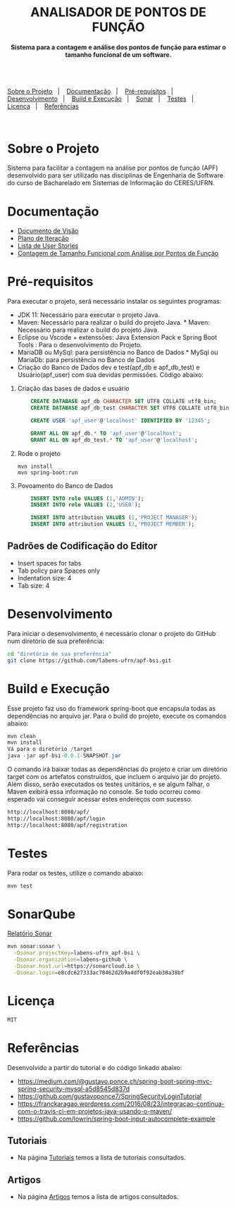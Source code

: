 <!-- Título -->
<h1 align="center">
ANALISADOR DE PONTOS DE FUNÇÃO 
</h1>

<!-- Descrição -->
<h4 align="center">
Sistema para a contagem e análise dos pontos de função para estimar o tamanho funcional de um software.
</h4><br><br>

 <!-- Links dos tópicos -->
<p align="center"></p>
<a href="#sobre">Sobre o Projeto</a>&nbsp;&nbsp;&nbsp;|&nbsp;&nbsp;&nbsp;
<a href="#doc">Documentação</a>&nbsp;&nbsp;&nbsp;|&nbsp;&nbsp;&nbsp;
<a href="#pre">Pré-requisitos</a>&nbsp;&nbsp;&nbsp;|&nbsp;&nbsp;&nbsp;
<a href="#des">Desenvolvimento</a>&nbsp;&nbsp;&nbsp;|&nbsp;&nbsp;&nbsp;
<a href="#bui">Build e Execução</a>&nbsp;&nbsp;&nbsp;|&nbsp;&nbsp;&nbsp;
<a href="#sonar">Sonar</a>&nbsp;&nbsp;&nbsp;|&nbsp;&nbsp;&nbsp;
<a href="#tes">Testes</a>&nbsp;&nbsp;&nbsp;|&nbsp;&nbsp;&nbsp;
<a href="#lic">Licença</a>&nbsp;&nbsp;&nbsp;|&nbsp;&nbsp;&nbsp;
  <a href="#ref">Referências</a>
</p>
<br>
<a id="sobre"></a> 

# Sobre o Projeto
Sistema para facilitar a contagem na análise por pontos de função (APF) desenvolvido para ser utilizado nas disciplinas de Engenharia de Software do curso de Bacharelado em Sistemas de Informação do CERES/UFRN.

<a id="doc"></a> 

# Documentação
* [Documento de Visão](docs/docVisao.md)
* [Plano de Iteração](docs/docPlanIteracao.md)
* [Lista de User Stories](docs/docListUserStorie.md)
* [Contagem de Tamanho Funcional com Análise por Pontos de Função](docs/docContTamAPF.md)

<a id="pre"></a> 

# Pré-requisitos
Para executar o projeto, será necessário instalar os seguintes programas:
* JDK 11: Necessário para executar o projeto Java.
* Maven: Necessário para realizar o build do projeto Java.	* Maven: Necessário para realizar o build do projeto Java.
* Eclipse ou Vscode + extenssões: Java Extension Pack e Spring Boot Tools : Para o desenvolvimento do Projeto.
* MariaDB ou MySql: para persistência no Banco de Dados	* MySql ou MariaDb: para persistência no Banco de Dados
* Criação do Banco de Dados dev e test(apf_db e apf_db_test) e Usuário(apf_user) com sua devidas permissões.
Código abaixo:

1.  Criação das bases de dados e usuário
    ```sql
        CREATE DATABASE apf_db CHARACTER SET UTF8 COLLATE utf8_bin;
        CREATE DATABASE apf_db_test CHARACTER SET UTF8 COLLATE utf8_bin;
    
        CREATE USER 'apf_user'@'localhost' IDENTIFIED BY '12345';
    
        GRANT ALL ON apf_db.* TO 'apf_user'@'localhost';
        GRANT ALL ON apf_db_test.* TO 'apf_user'@'localhost';
    ```
2.  Rode o projeto
    ```shell script
    mvn install
    mvn spring-boot:run
    ```
    
3.  Povoamento do Banco de Dados
    ```sql
        INSERT INTO role VALUES (1,'ADMIN');
        INSERT INTO role VALUES (2,'USER');
    
        INSERT INTO attribution VALUES (1,'PROJECT MANAGER');
        INSERT INTO attribution VALUES (2,'PROJECT MEMBER');
    ```

## Padrões de Codificação do Editor

* Insert spaces for tabs
* Tab policy para Spaces only
* Indentation size: 4
* Tab size: 4

<a id="des"></a> 

# Desenvolvimento

Para iniciar o desenvolvimento, é necessário clonar o projeto do GitHub num diretório de sua preferência:

```bash
cd "diretório de sua preferência"
git clone https://github.com/labens-ufrn/apf-bsi.git
```

<a id="bui"></a> 

# Build e Execução

Esse projeto faz uso do framework spring-boot que encapsula todas as dependências no arquivo jar.
Para o build do projeto, execute os comandos abaixo:

```java
mvn clean
mvn install
Vá para o diretório /target
java -jar apf-bsi-0.0.1-SNAPSHOT.jar

```
O comando irá baixar todas as dependências do projeto e criar um diretório target com os artefatos construídos, que incluem o arquivo jar do projeto. Além disso, serão executados os testes unitários, e se algum falhar, o Maven exibirá essa informação no console.
Se tudo ocorreu como esperado vai conseguir acessar estes endereços com sucesso.

```bash
http://localhost:8080/apf/
http://localhost:8080/apf/login
http://localhost:8080/apf/registration
```

<a id="tes"></a> 
# Testes

Para rodar os testes, utilize o comando abaixo:

```java
mvn test
```

<a id="sonar"></a> 
# SonarQube

[Relatório Sonar](https://sonarcloud.io/dashboard?id=labens-ufrn_apf-bsi)

```bash
mvn sonar:sonar \
  -Dsonar.projectKey=labens-ufrn_apf-bsi \
  -Dsonar.organization=labens-github \
  -Dsonar.host.url=https://sonarcloud.io \
  -Dsonar.login=e8cdc627333ac78462d2b9a4df0f92eab30a38bf
```

<a id="lic"></a> 
# Licença

```bash
MIT
```

<a id="ref"></a> 

# Referências

Desenvolvido a partir do tutorial e do código linkado abaixo:

* https://medium.com/@gustavo.ponce.ch/spring-boot-spring-mvc-spring-security-mysql-a5d8545d837d
* https://github.com/gustavoponce7/SpringSecurityLoginTutorial
* https://franckaragao.wordpress.com/2016/08/23/integracao-continua-com-o-travis-ci-em-projetos-java-usando-o-maven/
* https://github.com/lowrin/spring-boot-input-autocomplete-example

## Tutoriais

* Na página [Tutoriais](docs/Tutorials.md) temos a lista de tutoriais consultados.

## Artigos

* Na página [Artigos](docs/referencias.md) temos a lista de artigos consultados.
